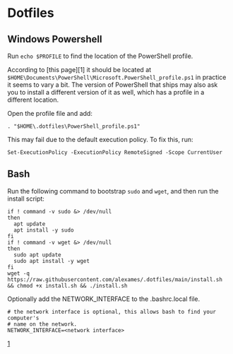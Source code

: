 # Dotfiles

## Windows Powershell

Run `echo $PROFILE` to find the location of the PowerShell profile.

According to [this page][1] it should be located at 
`$HOME\Documents\PowerShell\Microsoft.PowerShell_profile.ps1` in practice it
seems to vary a bit. The version of PowerShell that ships may also ask you to
install a different version of it as well, which has a profile in a different
location.

Open the profile file and add:

```
. "$HOME\.dotfiles\PowerShell_profile.ps1"
```

This may fail due to the default execution policy. To fix this, run:

```
Set-ExecutionPolicy -ExecutionPolicy RemoteSigned -Scope CurrentUser
```

## Bash

Run the following command to bootstrap `sudo` and `wget`, and then run the install script:

```
if ! command -v sudo &> /dev/null
then
  apt update
  apt install -y sudo
fi
if ! command -v wget &> /dev/null
then
  sudo apt update
  sudo apt install -y wget
fi
wget -q https://raw.githubusercontent.com/alexames/.dotfiles/main/install.sh && chmod +x install.sh && ./install.sh
```

Optionally add the NETWORK_INTERFACE to the .bashrc.local file.
```
# the network interface is optional, this allows bash to find your computer's
# name on the network.
NETWORK_INTERFACE=<network interface> 
```


[1](https://learn.microsoft.com/en-us/powershell/module/microsoft.powershell.core/about/about_profiles?view=powershell-7.3)